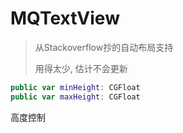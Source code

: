 # MQTextView

> 从Stackoverflow抄的自动布局支持
>
> 用得太少, 估计不会更新

```swift
public var minHeight: CGFloat
public var maxHeight: CGFloat
```

高度控制
